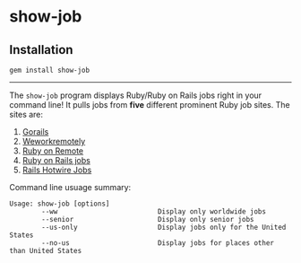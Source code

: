 # show-job

## Installation

```
gem install show-job
```

-----

The `show-job` program displays Ruby/Ruby on Rails jobs right in your command line!
It pulls jobs from __five__ different prominent Ruby job sites. The sites are:
1. [Gorails](https://jobs.gorails.com/)
2. [Weworkremotely](https://weworkremotely.com/)
3. [Ruby on Remote](https://rubyonremote.com/)
4. [Ruby on Rails jobs](https://www.ruby-on-rails-jobs.com)
5. [Rails Hotwire Jobs](https://railshotwirejobs.com/)

Command line usuage summary:
```
Usage: show-job [options]
        --ww                         Display only worldwide jobs
        --senior                     Display only senior jobs
        --us-only                    Display jobs only for the United States
        --no-us                      Display jobs for places other than United States
```
